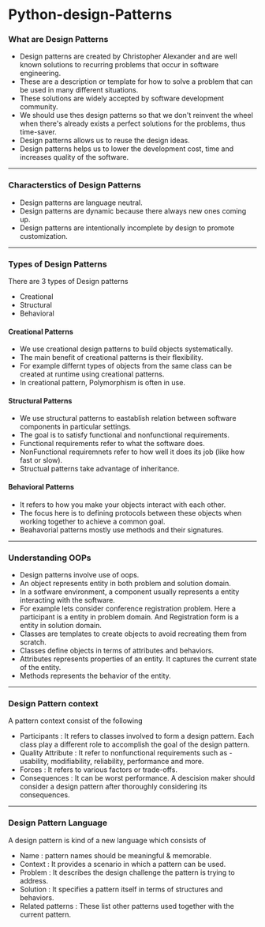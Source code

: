 # Python-design-Patterns

### What are Design Patterns
* Design patterns are created by Christopher Alexander and are well known solutions to recurring problems that occur in software engineering.
* These are a description or template for how to solve a problem that can be used in many different situations.
* These solutions are widely accepted by software development community.
* We should use thes design patterns so that we don't reinvent the wheel when there's already exists a perfect solutions for the problems, thus time-saver.
* Design patterns allows us to reuse the design ideas.
* Design patterns helps us to lower the development cost, time and increases quality of the software.

***

### Characterstics of Design Patterns
* Design patterns are language neutral.
* Design patterns are dynamic because there always new ones coming up.
* Design patterns are intentionally incomplete by design to promote customization.

***

### Types of Design Patterns
There are 3 types of Design patterns
* Creational
* Structural
* Behavioral

#### Creational Patterns
* We use creational design patterns to build objects systematically.
* The main benefit of creational patterns is their flexibility.
* For example differnt types of objects from the same class can be created at runtime using creational patterns.
* In creational pattern, Polymorphism is often in use.

#### Structural Patterns
* We use structural patterns to eastablish relation between software components in particular settings.
* The goal is to satisfy functional and nonfunctional requirements.
* Functional requirements refer to what the software does.
* NonFunctional requiremnets refer to how well it does its job (like how fast or slow).
* Structual patterns take advantage of inheritance.

#### Behavioral Patterns
* It refers to how you make your objects interact with each other.
* The focus here is to defining protocols between these objects when working together to achieve a common goal.
* Beahavorial patterns mostly use methods and their signatures.

***

### Understanding OOPs
* Design patterns involve use of oops.
* An object represents entity in both problem and solution domain. 
* In a sotfware environment, a component usually represents a entity interacting with the software.
* For example lets consider conference registration problem.
	Here a participant is a entity in problem domain.
	And Registration form is a entity in solution domain.
* Classes are templates to create objects to avoid recreating them from scratch.
* Classes define objects in terms of attributes and behaviors.
* Attributes represents properties of an entity. It captures the current state of the entity.
* Methods represents the behavior of the entity.

***

### Design Pattern context
A pattern context consist of the following
* Participants : It refers to classes involved to form a design pattern. Each class play a different role to accomplish the goal of the design pattern.
* Quality Attribute : It refer to nonfunctional requirements such as - usability, modifiability, reliability, performance and more.
* Forces : It refers to various factors or trade-offs.
* Consequences : It can be worst performance.
A descision maker should consider a design pattern after thoroughly considering its consequences.

***

### Design Pattern Language
A design pattern is kind of a new language which consists of
* Name : pattern names should be meaningful & memorable.
* Context : It provides a scenario in which a pattern can be used.
* Problem : It describes the design challenge the pattern is trying to address.
* Solution : It specifies a pattern itself in terms of structures and behaviors.
* Related patterns : These list other patterns used together with the current pattern.